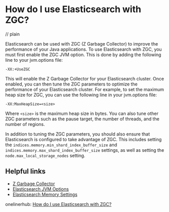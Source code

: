 # How do I use Elasticsearch with ZGC?
// plain

Elasticsearch can be used with ZGC (Z Garbage Collector) to improve the performance of your Java applications. To use Elasticsearch with ZGC, you must first enable the ZGC JVM option. This is done by adding the following line to your jvm.options file:

```
-XX:+UseZGC
```

This will enable the Z Garbage Collector for your Elasticsearch cluster. Once enabled, you can then tune the ZGC parameters to optimize the performance of your Elasticsearch cluster. For example, to set the maximum heap size for ZGC, you can use the following line in your jvm.options file:

```
-XX:MaxHeapSize=<size>
```

Where `<size>` is the maximum heap size in bytes. You can also tune other ZGC parameters such as the pause target, the number of threads, and the number of regions.

In addition to tuning the ZGC parameters, you should also ensure that Elasticsearch is configured to take advantage of ZGC. This includes setting the `indices.memory.min_shard_index_buffer_size` and `indices.memory.max_shard_index_buffer_size` settings, as well as setting the `node.max_local_storage_nodes` setting.

## Helpful links
- [Z Garbage Collector](https://docs.oracle.com/en/java/javase/11/gctuning/z-garbage-collector.html)
- [Elasticsearch JVM Options](https://www.elastic.co/guide/en/elasticsearch/reference/current/jvm-options.html)
- [Elasticsearch Memory Settings](https://www.elastic.co/guide/en/elasticsearch/reference/current/memory-settings.html)

onelinerhub: [How do I use Elasticsearch with ZGC?](https://onelinerhub.com/elasticsearch/how-do-i-use-elasticsearch-with-zgc)